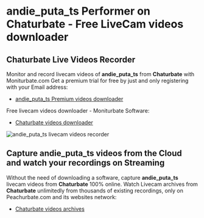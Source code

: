 # andie_puta_ts Performer on Chaturbate - Free LiveCam videos downloader

## Chaturbate Live Videos Recorder

Monitor and record livecam videos of **andie_puta_ts** from **Chaturbate** with Moniturbate.com
Get a premium trial for free by just and only registering with your Email address:
* [andie_puta_ts Premium videos downloader](https://moniturbate.com/request-demo-licence-key.html)

Free livecam videos downloader - Moniturbate Software:
* [Chaturbate videos downloader](https://moniturbate.com/moniturbate-download-software.html)

![andie_puta_ts livecam videos recorder](https://peachurnet.com/templates/moniturbate-software.png)


## Capture andie_puta_ts videos from the Cloud and watch your recordings on Streaming

Without the need of downloading a software, capture **andie_puta_ts** livecam videos from **Chaturbate** 100% online.
Watch Livecam archives from **Chaturbate** unlimitedly from thousands of existing recordings, only on Peachurbate.com and its websites network:
* [Chaturbate videos archives](https://peachurnet.com/)